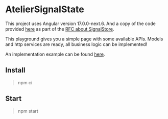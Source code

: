 # AtelierSignalState

This project uses Angular version 17.0.0-next.6.
And a copy of the code provided [here](https://github.com/markostanimirovic/ngrx-signal-store-playground) as part of the [RFC about SignalStore](https://github.com/ngrx/platform/discussions/3796).

This playground gives you a simple page with some available APIs. Models and http services are ready, all business logic can be implemented!

An implementation example can be found [here](https://github.com/GuillaumeNury/AtelierSignalState/tree/signal-store).

## Install

> npm ci

## Start

> npm start
